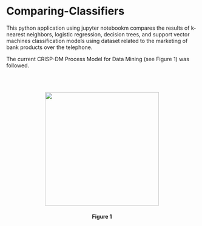 <h1>Comparing-Classifiers</h1>
This python application using jupyter notebookm compares the results of k-nearest neighbors, logistic regression, decision trees, and support vector machines classification models using dataset related to the marketing of bank products over the telephone.

The current CRISP-DM Process Model for Data Mining (see Figure 1) was followed.

</br>
</br>
<p align="center">
<img src="images/" width="300px" height="300px">
<h4 align="center"> Figure 1</h4>
</p>
